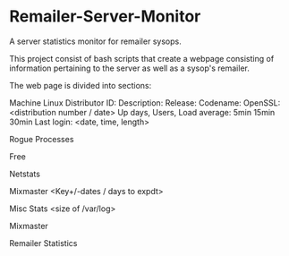 Remailer-Server-Monitor
=======================

A server statistics monitor for remailer sysops.

This project consist of bash scripts that create a webpage consisting of information pertaining to the server as well as a sysop's remailer.

The web page is divided into sections:

Machine
Linux <distribution number>
Distributor ID: <distribution name>
Description: <distribution description>
Release: <number>
Codename: <name>
OpenSSL: <distribution number / date>
Up days, Users, Load average: 5min 15min 30min
Last login: <date, time, length>

Rogue Processes
<unrecognized running processes>

Free

Netstats

Mixmaster
<TOP data>
<MD5>
<Key+/-dates / days to expdt>

Misc Stats
<mailq count>
<size of /var/log>

Mixmaster
<pool count>
<pool records processed today>
<mbox message count>

Remailer Statistics
<stats for your remailer from each pinger>

